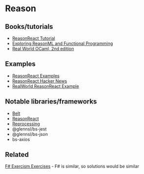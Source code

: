 # Reason

## Books/tutorials 

- [ReasonReact Tutorial](https://jaredforsyth.com/posts/a-reason-react-tutorial/)
- [Exploring ReasonML and Functional Programming](http://reasonmlhub.com/exploring-reasonml/) 
- [Real World OCaml, 2nd edition](https://dev.realworldocaml.org/)

## Examples

- [ReasonReact Examples](https://github.com/reasonml-community/reason-react-example)
- [ReasonReact Hacker News](https://github.com/reasonml-community/reason-react-hacker-news)
- [RealWorld ReasonReact Example](https://github.com/gothinkster/reasonml-realworld-example-app)

## Notable libraries/frameworks

- [Belt](https://bucklescript.github.io/bucklescript/api/Belt.html)
- [ReasonReact](https://reasonml.github.io/reason-react/en/)
- [Reprocessing](https://github.com/Schmavery/reprocessing)
- @glennsl/bs-jest
- @glennsl/bs-json
- bs-axios

## Related

[F# Exercism Exercises](http://exercism.io/languages/fsharp/about) - F# is similar, so solutions would be similar

